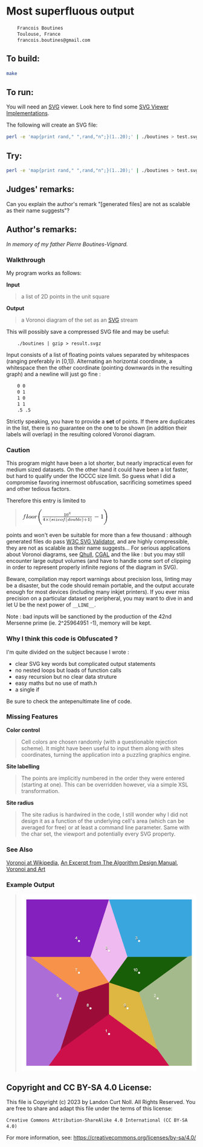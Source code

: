 # Most superfluous output

        Francois Boutines
        Toulouse, France
        francois.boutines@gmail.com

## To build:

```sh
make
```

## To run:

You will need an [SVG] viewer. Look here to find some [SVG Viewer Implementations].

   [SVG]: http://www.w3.org/Graphics/SVG/
   [SVG Viewer Implementations]: http://wiki.svg.org/Viewer_Implementations

The following will create an SVG file:

```sh
perl -e 'map{print rand," ",rand,"n";}(1..20);' | ./boutines > test.svg
```

## Try:

```sh
perl -e 'map{print rand," ",rand,"n";}(1..20);' | ./boutines > test.svg
```

## Judges' remarks:

Can you explain the author's remark "[generated files] are not as scalable as their name suggests"?

## Author's remarks:

_In memory of my father Pierre Boutines-Vignard._

### Walkthrough

My program works as follows:

**Input**
> a list of 2D points in the unit square

**Output**
> a Voronoi diagram of the set as an [SVG] stream

This will possibly save a compressed SVG file and may be useful:

        ./boutines | gzip > result.svgz

Input consists of a list of floating points values separated by whitespaces
(ranging preferably in [0,1]). Alternating an horizontal coordinate, a
whitespace then the other coordinate (pointing downwards in the resulting
graph) and a newline will just go fine :

        0 0
        0 1
        1 0
        1 1
        .5 .5

Strictly speaking, you have to provide a **set** of points. If there are
duplicates in the list, there is no guarantee on the one to be shown (in
addition their labels will overlap) in the resulting colored Voronoi diagram.

### Caution

This program might have been a lot shorter, but nearly impractical even for
medium sized datasets. On the other hand it could have been a lot faster, but
hard to qualify under the IOCCC size limit. So guess what I did a compromise
favoring innermost obfuscation, sacrificing sometimes speed and other tedious
factors.

Therefore this entry is limited to

> ![floor\bigg(\frac{10^6}{4\times(sizeof(double)+1)}-1\bigg)](eqn.png)

points and won't even be suitable for more than a few thousand : although
generated files do pass [W3C SVG Validator], and are highly compressible,
they are not as scalable as their name suggests… For serious applications
about Voronoi diagrams, see [Qhull], [CGAL] and the like : but you may
still encounter large output volumes (and have to handle some sort of clipping
in order to represent properly infinite regions of the diagram in SVG).

   [W3C SVG Validator]: http://jiggles.w3.org/svgvalidator/
   [Qhull]: http://www.qhull.org/
   [CGAL]: http://www.cgal.org/

Beware, compilation may report warnings about precision loss, linting may be a
disaster, but the code should remain portable, and the output accurate enough
for most devices (including many inkjet printers). If you ever miss precision
on a particular dataset or peripheral, you may want to dive in and let U be
the next power of `__LINE__`.

Note : bad inputs will be sanctioned by the production of the 42nd Mersenne
prime (ie. 2^25964951 -1), memory will be kept.

### Why I think this code is Obfuscated ?

I'm quite divided on the subject because I wrote :

  * clear SVG key words but complicated output statements
  * no nested loops but loads of function calls
  * easy recursion but no clear data struture
  * easy maths but no use of math.h
  * a single if

Be sure to check the antepenultimate line of code.

### Missing Features

**Color control**
> Cell colors are chosen randomly (with a questionable rejection scheme). It
might have been useful to input them along with sites coordinates, turning the
application into a puzzling graphics engine.

**Site labelling**
> The points are implicitly numbered in the order they were entered
(starting at one). This can be overridden however, via a simple XSL
transformation.

**Site radius**
> The site radius is hardwired in the code, I still wonder why I did not
design it as a function of the underlying cell's area (which can be averaged
for free) or at least a command line parameter. Same with the char set, the
viewport and potentially every SVG property.

### See Also

   [Voronoi at Wikipedia](http://en.wikipedia.org/wiki/Voronoi_diagram),
   [An Excerpt from The Algorithm Design Manual](http://www2.toki.or.id/book/AlgDesignManual/BOOK/BOOK4/NODE187.HTM),
   [Voronoi and Art](http://www.snibbe.com/scott/bf)

### Example Output

> ![Voronoi diagram of two regular pentagon vertices](Voronoi.png)

## Copyright and CC BY-SA 4.0 License:

This file is Copyright (c) 2023 by Landon Curt Noll.  All Rights Reserved.
You are free to share and adapt this file under the terms of this license:

    Creative Commons Attribution-ShareAlike 4.0 International (CC BY-SA 4.0)

For more information, see: https://creativecommons.org/licenses/by-sa/4.0/
